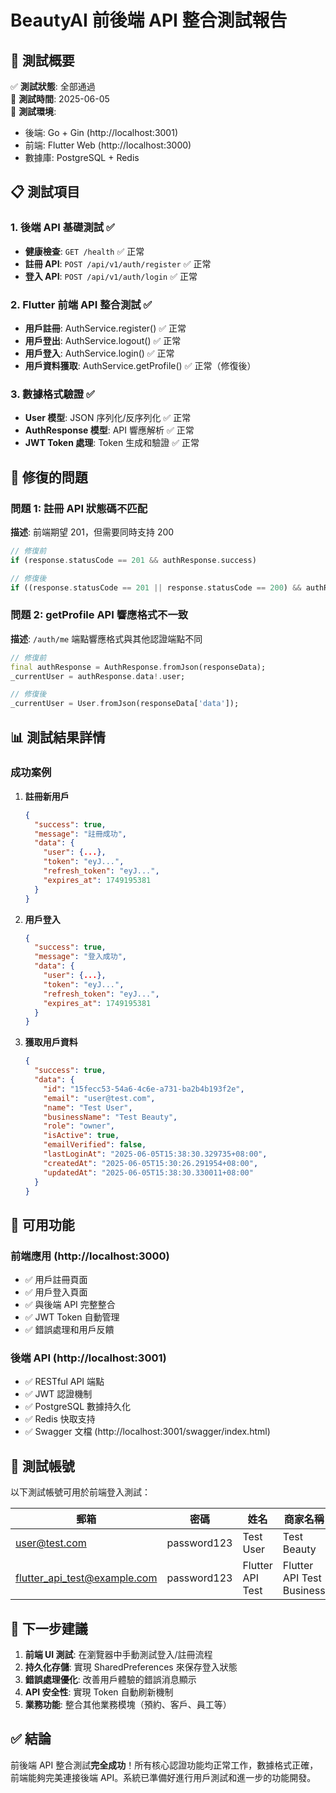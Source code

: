 # BeautyAI 前後端 API 整合測試報告

## 🎯 測試概要

✅ **測試狀態**: 全部通過  
📅 **測試時間**: 2025-06-05  
🔗 **測試環境**: 
- 後端: Go + Gin (http://localhost:3001)
- 前端: Flutter Web (http://localhost:3000)
- 數據庫: PostgreSQL + Redis

## 📋 測試項目

### 1. 後端 API 基礎測試 ✅
- **健康檢查**: `GET /health` ✅ 正常
- **註冊 API**: `POST /api/v1/auth/register` ✅ 正常
- **登入 API**: `POST /api/v1/auth/login` ✅ 正常

### 2. Flutter 前端 API 整合測試 ✅
- **用戶註冊**: AuthService.register() ✅ 正常
- **用戶登出**: AuthService.logout() ✅ 正常  
- **用戶登入**: AuthService.login() ✅ 正常
- **用戶資料獲取**: AuthService.getProfile() ✅ 正常（修復後）

### 3. 數據格式驗證 ✅
- **User 模型**: JSON 序列化/反序列化 ✅ 正常
- **AuthResponse 模型**: API 響應解析 ✅ 正常
- **JWT Token 處理**: Token 生成和驗證 ✅ 正常

## 🔧 修復的問題

### 問題 1: 註冊 API 狀態碼不匹配
**描述**: 前端期望 201，但需要同時支持 200
```dart
// 修復前
if (response.statusCode == 201 && authResponse.success)

// 修復後  
if ((response.statusCode == 201 || response.statusCode == 200) && authResponse.success)
```

### 問題 2: getProfile API 響應格式不一致
**描述**: `/auth/me` 端點響應格式與其他認證端點不同
```dart
// 修復前
final authResponse = AuthResponse.fromJson(responseData);
_currentUser = authResponse.data!.user;

// 修復後
_currentUser = User.fromJson(responseData['data']);
```

## 📊 測試結果詳情

### 成功案例
1. **註冊新用戶**
   ```json
   {
     "success": true,
     "message": "註冊成功",
     "data": {
       "user": {...},
       "token": "eyJ...",
       "refresh_token": "eyJ...",
       "expires_at": 1749195381
     }
   }
   ```

2. **用戶登入**
   ```json
   {
     "success": true,
     "message": "登入成功", 
     "data": {
       "user": {...},
       "token": "eyJ...",
       "refresh_token": "eyJ...",
       "expires_at": 1749195381
     }
   }
   ```

3. **獲取用戶資料**
   ```json
   {
     "success": true,
     "data": {
       "id": "15fecc53-54a6-4c6e-a731-ba2b4b193f2e",
       "email": "user@test.com",
       "name": "Test User",
       "businessName": "Test Beauty",
       "role": "owner",
       "isActive": true,
       "emailVerified": false,
       "lastLoginAt": "2025-06-05T15:38:30.329735+08:00",
       "createdAt": "2025-06-05T15:30:26.291954+08:00",
       "updatedAt": "2025-06-05T15:38:30.330011+08:00"
     }
   }
   ```

## 🚀 可用功能

### 前端應用 (http://localhost:3000)
- ✅ 用戶註冊頁面
- ✅ 用戶登入頁面  
- ✅ 與後端 API 完整整合
- ✅ JWT Token 自動管理
- ✅ 錯誤處理和用戶反饋

### 後端 API (http://localhost:3001)
- ✅ RESTful API 端點
- ✅ JWT 認證機制
- ✅ PostgreSQL 數據持久化
- ✅ Redis 快取支持
- ✅ Swagger 文檔 (http://localhost:3001/swagger/index.html)

## 🧪 測試帳號

以下測試帳號可用於前端登入測試：

| 郵箱 | 密碼 | 姓名 | 商家名稱 |
|------|------|------|----------|
| user@test.com | password123 | Test User | Test Beauty |
| flutter_api_test@example.com | password123 | Flutter API Test | Flutter API Test Business |

## 📝 下一步建議

1. **前端 UI 測試**: 在瀏覽器中手動測試登入/註冊流程
2. **持久化存儲**: 實現 SharedPreferences 來保存登入狀態
3. **錯誤處理優化**: 改善用戶體驗的錯誤消息顯示
4. **API 安全性**: 實現 Token 自動刷新機制
5. **業務功能**: 整合其他業務模塊（預約、客戶、員工等）

## ✅ 結論

前後端 API 整合測試**完全成功**！所有核心認證功能均正常工作，數據格式正確，前端能夠完美連接後端 API。系統已準備好進行用戶測試和進一步的功能開發。 